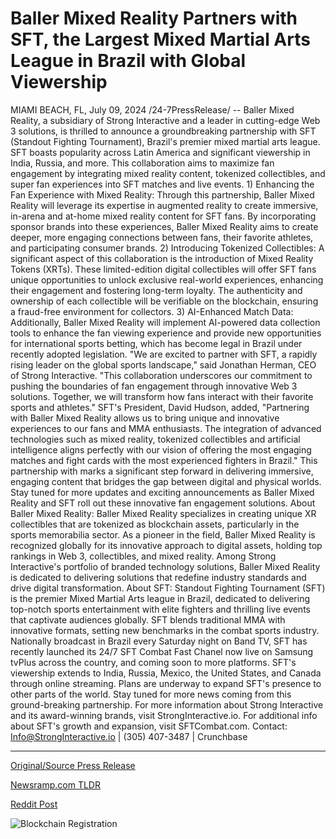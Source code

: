 # Baller Mixed Reality Partners with SFT, the Largest Mixed Martial Arts League in Brazil with Global Viewership

MIAMI BEACH, FL, July 09, 2024 /24-7PressRelease/ -- Baller Mixed Reality, a subsidiary of Strong Interactive and a leader in cutting-edge Web 3 solutions, is thrilled to announce a groundbreaking partnership with SFT (Standout Fighting Tournament), Brazil's premier mixed martial arts league. SFT boasts popularity across Latin America and significant viewership in India, Russia, and more. This collaboration aims to maximize fan engagement by integrating mixed reality content, tokenized collectibles, and super fan experiences into SFT matches and live events.  1) Enhancing the Fan Experience with Mixed Reality: Through this partnership, Baller Mixed Reality will leverage its expertise in augmented reality to create immersive, in-arena and at-home mixed reality content for SFT fans. By incorporating sponsor brands into these experiences, Baller Mixed Reality aims to create deeper, more engaging connections between fans, their favorite athletes, and participating consumer brands.  2) Introducing Tokenized Collectibles: A significant aspect of this collaboration is the introduction of Mixed Reality Tokens (XRTs). These limited-edition digital collectibles will offer SFT fans unique opportunities to unlock exclusive real-world experiences, enhancing their engagement and fostering long-term loyalty. The authenticity and ownership of each collectible will be verifiable on the blockchain, ensuring a fraud-free environment for collectors.  3) AI-Enhanced Match Data: Additionally, Baller Mixed Reality will implement AI-powered data collection tools to enhance the fan viewing experience and provide new opportunities for international sports betting, which has become legal in Brazil under recently adopted legislation.  "We are excited to partner with SFT, a rapidly rising leader on the global sports landscape," said Jonathan Herman, CEO of Strong Interactive. "This collaboration underscores our commitment to pushing the boundaries of fan engagement through innovative Web 3 solutions. Together, we will transform how fans interact with their favorite sports and athletes."  SFT's President, David Hudson, added, "Partnering with Baller Mixed Reality allows us to bring unique and innovative experiences to our fans and MMA enthusiasts. The integration of advanced technologies such as mixed reality, tokenized collectibles and artificial intelligence aligns perfectly with our vision of offering the most engaging matches and fight cards with the most experienced fighters in Brazil."  This partnership with marks a significant step forward in delivering immersive, engaging content that bridges the gap between digital and physical worlds. Stay tuned for more updates and exciting announcements as Baller Mixed Reality and SFT roll out these innovative fan engagement solutions.  About Baller Mixed Reality: Baller Mixed Reality specializes in creating unique XR collectibles that are tokenized as blockchain assets, particularly in the sports memorabilia sector. As a pioneer in the field, Baller Mixed Reality is recognized globally for its innovative approach to digital assets, holding top rankings in Web 3, collectibles, and mixed reality. Among Strong Interactive's portfolio of branded technology solutions, Baller Mixed Reality is dedicated to delivering solutions that redefine industry standards and drive digital transformation.  About SFT: Standout Fighting Tournament (SFT) is the premier Mixed Martial Arts league in Brazil, dedicated to delivering top-notch sports entertainment with elite fighters and thrilling live events that captivate audiences globally. SFT blends traditional MMA with innovative formats, setting new benchmarks in the combat sports industry. Nationally broadcast in Brazil every Saturday night on Band TV, SFT has recently launched its 24/7 SFT Combat Fast Chanel now live on Samsung tvPlus across the country, and coming soon to more platforms. SFT's viewership extends to India, Russia, Mexico, the United States, and Canada through online streaming. Plans are underway to expand SFT's presence to other parts of the world.  Stay tuned for more news coming from this ground-breaking partnership. For more information about Strong Interactive and its award-winning brands, visit StrongInteractive.io. For additional info about SFT's growth and expansion, visit SFTCombat.com.   Contact: Info@StrongInteractive.io | (305) 407-3487 | Crunchbase 

---

[Original/Source Press Release](https://www.24-7pressrelease.com/press-release/512315/baller-mixed-reality-partners-with-sft-the-largest-mixed-martial-arts-league-in-brazil-with-global-viewership)
                    

[Newsramp.com TLDR](None) 



[Reddit Post](https://www.reddit.com/r/newsramp/comments/1dyw7hn/baller_mixed_reality_partners_with_sft_to/) 



![Blockchain Registration](https://cdn.newsramp.app/24-7PressRelease/qrcode/247/9/rubyXmHk.webp)